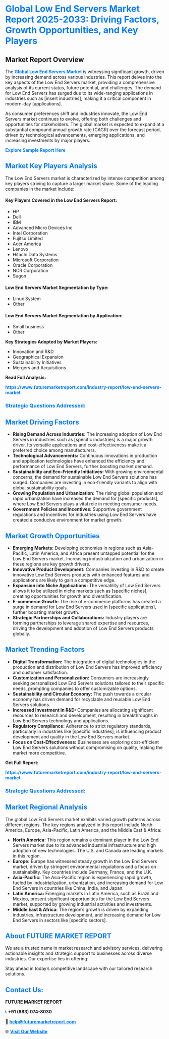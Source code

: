 <h1 style="color: #007BFF;">Global Low End Servers Market Report 2025-2033: Driving Factors, Growth Opportunities, and Key Players</h1>

<section id="overview">
<h2>Market Report Overview</h2>
<p>The <a href="https://www.futuremarketreport.com/industry-report/low-end-servers-market" style="color: #007BFF; text-decoration: none;"><strong>Global Low End Servers Market</strong></a> is witnessing significant growth, driven by increasing demand across various industries. This report delves into the key aspects of the Low End Servers market, providing a comprehensive analysis of its current status, future potential, and challenges. The demand for Low End Servers has surged due to its wide-ranging applications in industries such as [insert industries], making it a critical component in modern-day [applications].</p>
<p>As consumer preferences shift and industries innovate, the Low End Servers market continues to evolve, offering both challenges and opportunities for stakeholders. The global market is expected to expand at a substantial compound annual growth rate (CAGR) over the forecast period, driven by technological advancements, emerging applications, and increasing investments by major players.</p>
</section>

<section id="overview">
<p><a href="https://www.futuremarketreport.com/request-sample/reportId=84598" style="color: #007BFF; text-decoration: none;"><strong>Explore Sample Report Here</strong></a></p>
</section>

<section id="key-players">
<h2 style="color: #007BFF;">Market Key Players Analysis</h2>
<p>The Low End Servers market is characterized by intense competition among key players striving to capture a larger market share. Some of the leading companies in the market include:</p>
<h4>Key Players Covered in the Low End Servers Report:</h4>
<ul><li>HP</li><li>Dell</li><li>IBM</li><li>Advanced Micro Devices Inc</li><li>Intel Corporation</li><li>Fujitsu Limited</li><li>Acer America</li><li>Lenovo</li><li>Hitachi Data Systems</li><li>Microsoft Corporation</li><li>Oracle Corporation</li><li>NCR Corporation</li><li>Sugon</li></ul>
<h4>Low End Servers Market Segmentation by Type:</h4>
<ul><li>Linux System</li><li>Other</li></ul>

<h4>Low End Servers Market Segmentation by Application:</h4>
<ul><li>Small business</li><li>Other</li></ul>
<p><strong>Key Strategies Adopted by Market Players:</strong></p>
<ul>
<li>Innovation and R&D</li>
<li>Geographical Expansion</li>
<li>Sustainability Initiatives</li>
<li>Mergers and Acquisitions</li>
</ul>
</section>

<section>
<p><strong>Read Full Analysis: </strong></p><a href="https://www.futuremarketreport.com/industry-report/low-end-servers-market" style="color: #007BFF; text-decoration: none;"><strong>https://www.futuremarketreport.com/industry-report/low-end-servers-market</strong></a>
<h3 style="color: #007BFF;">Strategic Questions Addressed:</h3>
</section>

<section id="driving-factors">
<h2 style="color: #007BFF;">Market Driving Factors</h2>
<ul>
<li><strong>Rising Demand Across Industries:</strong> The increasing adoption of Low End Servers in industries such as [specific industries] is a major growth driver. Its versatile applications and cost-effectiveness make it a preferred choice among manufacturers.</li>
<li><strong>Technological Advancements:</strong> Continuous innovations in production and application technologies have enhanced the efficiency and performance of Low End Servers, further boosting market demand.</li>
<li><strong>Sustainability and Eco-Friendly Initiatives:</strong> With growing environmental concerns, the demand for sustainable Low End Servers solutions has surged. Companies are investing in eco-friendly variants to align with global sustainability goals.</li>
<li><strong>Growing Population and Urbanization:</strong> The rising global population and rapid urbanization have increased the demand for [specific products], where Low End Servers plays a vital role in meeting consumer needs.</li>
<li><strong>Government Policies and Incentives:</strong> Supportive government regulations and incentives for industries using Low End Servers have created a conducive environment for market growth.</li>
</ul>
</section>

<section id="growth-opportunities">
<h2 style="color: #007BFF;">Market Growth Opportunities</h2>
<ul>
<li><strong>Emerging Markets:</strong> Developing economies in regions such as Asia-Pacific, Latin America, and Africa present untapped potential for the Low End Servers market. Increasing industrialization and urbanization in these regions are key growth drivers.</li>
<li><strong>Innovative Product Development:</strong> Companies investing in R&D to create innovative Low End Servers products with enhanced features and applications are likely to gain a competitive edge.</li>
<li><strong>Expansion into Niche Applications:</strong> The versatility of Low End Servers allows it to be utilized in niche markets such as [specific niches], creating opportunities for growth and diversification.</li>
<li><strong>E-commerce Growth:</strong> The rise of e-commerce platforms has created a surge in demand for Low End Servers used in [specific applications], further boosting market growth.</li>
<li><strong>Strategic Partnerships and Collaborations:</strong> Industry players are forming partnerships to leverage shared expertise and resources, driving the development and adoption of Low End Servers products globally.</li>
</ul>
</section>

<section id="trending-factors">
<h2 style="color: #007BFF;">Market Trending Factors</h2>
<ul>
<li><strong>Digital Transformation:</strong> The integration of digital technologies in the production and distribution of Low End Servers has improved efficiency and customer satisfaction.</li>
<li><strong>Customization and Personalization:</strong> Consumers are increasingly seeking personalized Low End Servers solutions tailored to their specific needs, prompting companies to offer customizable options.</li>
<li><strong>Sustainability and Circular Economy:</strong> The push towards a circular economy has driven demand for recyclable and reusable Low End Servers solutions.</li>
<li><strong>Increased Investment in R&D:</strong> Companies are allocating significant resources to research and development, resulting in breakthroughs in Low End Servers technology and applications.</li>
<li><strong>Regulatory Compliance:</strong> Adherence to strict regulatory standards, particularly in industries like [specific industries], is influencing product development and quality in the Low End Servers market.</li>
<li><strong>Focus on Cost-Effectiveness:</strong> Businesses are exploring cost-efficient Low End Servers solutions without compromising on quality, making the market more competitive.</li>
</ul>
</section>

<section>
<p><strong>Get Full Report: </strong></p><a href="https://www.futuremarketreport.com/industry-report/low-end-servers-market" style="color: #007BFF; text-decoration: none;"><strong>https://www.futuremarketreport.com/industry-report/low-end-servers-market</strong></a>
<h3 style="color: #007BFF;">Strategic Questions Addressed:</h3>
</section>


<section id="regional-analysis">
<h2 style="color: #007BFF;">Market Regional Analysis</h2>
<p>The global Low End Servers market exhibits varied growth patterns across different regions. The key regions analyzed in this report include North America, Europe, Asia-Pacific, Latin America, and the Middle East & Africa:</p>
<ul>
<li><strong>North America:</strong> This region remains a dominant player in the Low End Servers market due to its advanced industrial infrastructure and high adoption of new technologies. The U.S. and Canada are leading markets in this region.</li>
<li><strong>Europe:</strong> Europe has witnessed steady growth in the Low End Servers market, driven by stringent environmental regulations and a focus on sustainability. Key countries include Germany, France, and the U.K.</li>
<li><strong>Asia-Pacific:</strong> The Asia-Pacific region is experiencing rapid growth, fueled by industrialization, urbanization, and increasing demand for Low End Servers in countries like China, India, and Japan.</li>
<li><strong>Latin America:</strong> Emerging markets in Latin America, such as Brazil and Mexico, present significant opportunities for the Low End Servers market, supported by growing industrial activities and investments.</li>
<li><strong>Middle East & Africa:</strong> The region’s growth is driven by expanding industries, infrastructure development, and increasing demand for Low End Servers in sectors like [specific sectors].</li>
</ul>
</section>

<footer>
<h2 style="color: #007BFF;">About FUTURE MARKET REPORT</h2>
<p>We are a trusted name in market research and advisory services, delivering actionable insights and strategic support to businesses across diverse industries. Our expertise lies in offering:</p>

<p>Stay ahead in today’s competitive landscape with our tailored research solutions.</p>

<h2 style="color: #007BFF;">Contact Us:</h2>
<p><strong>FUTURE MARKET REPORT</strong></p>
<p>📞 <strong>+91 (883) 074-8030</strong></p>
<p>📧 <strong><a href="mailto:help@futuremarketreport.com" style="color: #007BFF;">help@futuremarketreport.com</a></strong></p>
<p>🌐 <strong><a href="https://www.futuremarketreport.com/" style="color: #007BFF;">Visit Our Website</a></strong></p>
</footer>